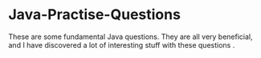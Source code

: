 # Java-Practise-Questions

These are some fundamental Java questions. 
They are all very beneficial, and I have discovered a lot of interesting stuff with these questions .
